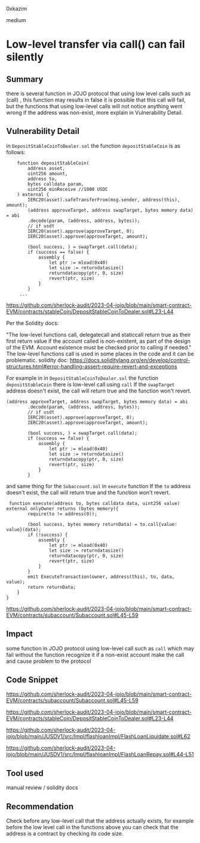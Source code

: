 0xkazim

medium

# Low-level transfer via call() can fail silently

## Summary

there is several function in JOJO protocol that using low level calls such as (call) , this function may results in false it is possible that this call will fail, but the functions that using low-level calls will not notice anything went wrong if the address was non-exist, more explain in Vulnerability Detail.

## Vulnerability Detail

in `DepositStableCoinToDealer.sol` the function `depositStableCoin` is as follows:

```solidity
    function depositStableCoin(
        address asset,
        uint256 amount,
        address to,
        bytes calldata param,
        uint256 minReceive //1000 USDC
    ) external {
        IERC20(asset).safeTransferFrom(msg.sender, address(this), amount);
        (address approveTarget, address swapTarget, bytes memory data) = abi
        .decode(param, (address, address, bytes));
        // if usdt
        IERC20(asset).approve(approveTarget, 0);
        IERC20(asset).approve(approveTarget, amount);

        (bool success, ) = swapTarget.call(data);
        if (success == false) {
            assembly {
                let ptr := mload(0x40)
                let size := returndatasize()
                returndatacopy(ptr, 0, size)
                revert(ptr, size)
            }
        }
     ...
```

https://github.com/sherlock-audit/2023-04-jojo/blob/main/smart-contract-EVM/contracts/stableCoin/DepositStableCoinToDealer.sol#L23-L44

Per the Solidity docs:

"The low-level functions call, delegatecall and staticcall return true as their first return value if the account called is non-existent, as part of the design of the EVM. Account existence must be checked prior to calling if needed." The low-level functions call is used in some places in the code and it can be problematic.
solidity doc:
https://docs.soliditylang.org/en/develop/control-structures.html#error-handling-assert-require-revert-and-exceptions

For example in in `DepositStableCoinToDealer.sol` the function `depositStableCoin` there is low-level call using `call` If the `swapTarget` address doesn't exist, the call will return true and the function won't revert.

```solidity
(address approveTarget, address swapTarget, bytes memory data) = abi
        .decode(param, (address, address, bytes));
        // if usdt
        IERC20(asset).approve(approveTarget, 0);
        IERC20(asset).approve(approveTarget, amount);

        (bool success, ) = swapTarget.call(data);
        if (success == false) {
            assembly {
                let ptr := mload(0x40)
                let size := returndatasize()
                returndatacopy(ptr, 0, size)
                revert(ptr, size)
            }
        }

```

and same thing for the `Subaccount.sol` in `execute` function If the `to` address doesn't exist, the call will return true and the function won't revert.

```solidity
 function execute(address to, bytes calldata data, uint256 value) external onlyOwner returns (bytes memory){
        require(to != address(0));

        (bool success, bytes memory returnData) = to.call{value: value}(data);
        if (!success) {
            assembly {
                let ptr := mload(0x40)
                let size := returndatasize()
                returndatacopy(ptr, 0, size)
                revert(ptr, size)
            }
        }
        emit ExecuteTransaction(owner, address(this), to, data, value);
        return returnData;
    }
}
```

https://github.com/sherlock-audit/2023-04-jojo/blob/main/smart-contract-EVM/contracts/subaccount/Subaccount.sol#L45-L59

## Impact

some function in JOJO protocol using low-level call such as `call` which may fail without the function recognize it if a non-exist account make the call and cause problem to the protocol 

## Code Snippet

https://github.com/sherlock-audit/2023-04-jojo/blob/main/smart-contract-EVM/contracts/subaccount/Subaccount.sol#L45-L59

https://github.com/sherlock-audit/2023-04-jojo/blob/main/smart-contract-EVM/contracts/stableCoin/DepositStableCoinToDealer.sol#L23-L44

https://github.com/sherlock-audit/2023-04-jojo/blob/main/JUSDV1/src/Impl/flashloanImpl/FlashLoanLiquidate.sol#L62

https://github.com/sherlock-audit/2023-04-jojo/blob/main/JUSDV1/src/Impl/flashloanImpl/FlashLoanRepay.sol#L44-L51

## Tool used

manual review / solidity docs

## Recommendation

Check before any low-level call that the address actually exists, for example before the low level call in the functions above you can check that the address is a contract by checking its code size.
